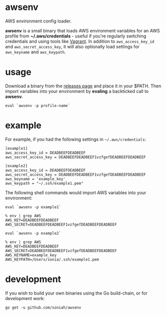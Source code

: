 # awsenv

AWS environment config loader.

__awsenv__ is a small binary that loads AWS environment variables for an
AWS profile from __~/.aws/credentials__ - useful if you're regularly
switching credentials and using tools like
[Vagrant](https://www.vagrantup.com/). In addition to
`aws_access_key_id` and `aws_secret_access_key`, it will also
optionally load settings for `aws_keyname` and `aws_keypath`.

# usage

Download a binary from the [releases
page](https://github.com/soniah/awsenv/releases/latest) and place it in
your $PATH. Then import variables into your environment by **evaling** a
backticked call to **awsenv**.

```shell
eval `awsenv -p profile-name`
```

# example

For example, if you had the following settings in
`~/.aws/credentials`:

```shell
[example1]
aws_access_key_id = DEADBEEFDEADBEEF
aws_secret_access_key = DEADBEEFDEADBEEF1vzfgefDEADBEEFDEADBEEF

[example2]
aws_access_key_id = DEADBEEFDEADBEEF
aws_secret_access_key = DEADBEEFDEADBEEF1vzfgefDEADBEEFDEADBEEF
aws_keyname = 'example_key'
aws_keypath = "~/.ssh/example1.pem"
```

The following shell commands would import AWS variables into your
environment:

```shell
eval `awsenv -p example1`

% env | grep AWS
AWS_KEY=DEADBEEFDEADBEEF
AWS_SECRET=DEADBEEFDEADBEEF1vzfgefDEADBEEFDEADBEEF

eval `awsenv -p example2`

% env | grep AWS
AWS_KEY=DEADBEEFDEADBEEF
AWS_SECRET=DEADBEEFDEADBEEF1vzfgefDEADBEEFDEADBEEF
AWS_KEYNAME=example_key
AWS_KEYPATH=/Users/sonia/.ssh/example1.pem
```

# development

If you wish to build your own binaries using the
Go build-chain, or for development work:

```shell
go get -u github.com/soniah/awsenv
```
